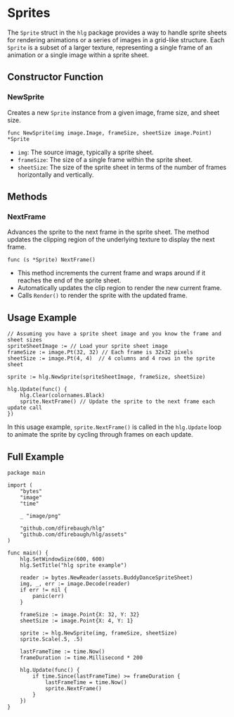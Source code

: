 
# Sprites

The `Sprite` struct in the `hlg` package provides a way to handle sprite sheets for rendering animations or a series of images in a grid-like structure. Each `Sprite` is a subset of a larger texture, representing a single frame of an animation or a single image within a sprite sheet.

## Constructor Function

### NewSprite

Creates a new `Sprite` instance from a given image, frame size, and sheet size.

```golang
func NewSprite(img image.Image, frameSize, sheetSize image.Point) *Sprite
```

- `img`: The source image, typically a sprite sheet.
- `frameSize`: The size of a single frame within the sprite sheet.
- `sheetSize`: The size of the sprite sheet in terms of the number of frames horizontally and vertically.

## Methods

### NextFrame

Advances the sprite to the next frame in the sprite sheet. The method updates the clipping region of the underlying texture to display the next frame.

```golang
func (s *Sprite) NextFrame()
```

- This method increments the current frame and wraps around if it reaches the end of the sprite sheet.
- Automatically updates the clip region to render the new current frame.
- Calls `Render()` to render the sprite with the updated frame.

## Usage Example

```golang
// Assuming you have a sprite sheet image and you know the frame and sheet sizes
spriteSheetImage := // Load your sprite sheet image
frameSize := image.Pt(32, 32) // Each frame is 32x32 pixels
sheetSize := image.Pt(4, 4)  // 4 columns and 4 rows in the sprite sheet

sprite := hlg.NewSprite(spriteSheetImage, frameSize, sheetSize)

hlg.Update(func() {
    hlg.Clear(colornames.Black)
    sprite.NextFrame() // Update the sprite to the next frame each update call
})
```

In this usage example, `sprite.NextFrame()` is called in the `hlg.Update` loop to animate the sprite by cycling through frames on each update.

## Full Example

```golang
package main

import (
	"bytes"
	"image"
	"time"

	_ "image/png"

	"github.com/dfirebaugh/hlg"
	"github.com/dfirebaugh/hlg/assets"
)

func main() {
	hlg.SetWindowSize(600, 600)
	hlg.SetTitle("hlg sprite example")

	reader := bytes.NewReader(assets.BuddyDanceSpriteSheet)
	img, _, err := image.Decode(reader)
	if err != nil {
		panic(err)
	}

	frameSize := image.Point{X: 32, Y: 32}
	sheetSize := image.Point{X: 4, Y: 1}

	sprite := hlg.NewSprite(img, frameSize, sheetSize)
	sprite.Scale(.5, .5)

	lastFrameTime := time.Now()
	frameDuration := time.Millisecond * 200

	hlg.Update(func() {
		if time.Since(lastFrameTime) >= frameDuration {
			lastFrameTime = time.Now()
			sprite.NextFrame()
		}
	})
}
```